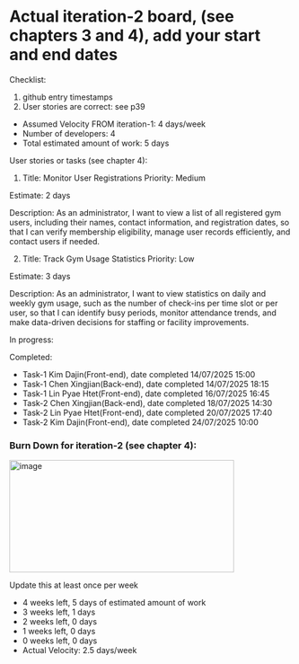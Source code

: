 # Actual iteration-2 board, (see chapters 3 and 4), add your start and end dates 

Checklist: 
1. github entry timestamps
2. User stories are correct: see p39

* Assumed Velocity FROM iteration-1: 4 days/week
* Number of developers: 4
* Total estimated amount of work: 5 days

User stories or tasks (see chapter 4):
1. Title: Monitor User Registrations
Priority: Medium

Estimate: 2 days

Description: As an administrator, I want to view a list of all registered gym users, including their names, contact information, and registration dates, so that I can verify membership eligibility, manage user records efficiently, and contact users if needed.

2. Title: Track Gym Usage Statistics
Priority: Low

Estimate: 3 days

Description: As an administrator, I want to view statistics on daily and weekly gym usage, such as the number of check-ins per time slot or per user, so that I can identify busy periods, monitor attendance trends, and make data-driven decisions for staffing or facility improvements.



In progress:

Completed:
* Task-1 Kim Dajin(Front-end), date completed 14/07/2025 15:00
* Task-1 Chen Xingjian(Back-end), date completed 14/07/2025 18:15
* Task-1 Lin Pyae Htet(Front-end), date completed 16/07/2025 16:45
* Task-2 Chen Xingjian(Back-end), date completed 18/07/2025 14:30
* Task-2 Lin Pyae Htet(Front-end), date completed 20/07/2025 17:40
* Task-2 Kim Dajin(Front-end), date completed 24/07/2025 10:00

### Burn Down for iteration-2 (see chapter 4):
<img width="400" height="200" alt="image" src="https://github.com/user-attachments/assets/22995b1a-4498-4fb3-97f7-77bb2db38d04" />


Update this at least once per week
* 4 weeks left, 5 days of estimated amount of work
* 3 weeks left, 1 days
* 2 weeks left, 0 days
* 1 weeks left, 0 days
* 0 weeks left, 0 days
* Actual Velocity: 2.5 days/week
